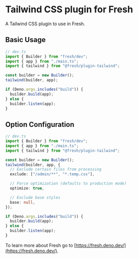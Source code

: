 # Tailwind CSS plugin for Fresh

A Tailwind CSS plugin to use in Fresh.

## Basic Usage

```ts
// dev.ts
import { Builder } from "fresh/dev";
import { app } from "./main.ts";
import { tailwind } from "@fresh/plugin-tailwind";

const builder = new Builder();
tailwind(builder, app);

if (Deno.args.includes("build")) {
  builder.build(app);
} else {
  builder.listen(app);
}
```

## Option Configuration

```ts
// dev.ts
import { Builder } from "fresh/dev";
import { app } from "./main.ts";
import { tailwind } from "@fresh/plugin-tailwind";

const builder = new Builder();
tailwind(builder, app, {
  // Exclude certain files from processing
  exclude: ["/admin/**", "*.temp.css"],

  // Force optimization (defaults to production mode)
  optimize: true,

  // Exclude base styles
  base: null,
});

if (Deno.args.includes("build")) {
  builder.build(app);
} else {
  builder.listen(app);
}
```

To learn more about Fresh go to
[https://fresh.deno.dev/](https://fresh.deno.dev/).
